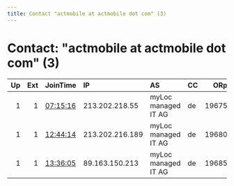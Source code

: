 ```yaml
---
title: Contact "actmobile at actmobile dot com" (3)
---
```


# Contact: "actmobile at actmobile dot com" (3)

|   Up |   Ext | JoinTime                                                                                            | IP              | AS                  | CC   |   ORp |   Dirp | OS    | Version   | Nickname        |   eFamMembers |
|-----:|------:|:----------------------------------------------------------------------------------------------------|:----------------|:--------------------|:-----|------:|-------:|:------|:----------|:----------------|--------------:|
|    1 |     1 | [07:15:16](https://metrics.torproject.org/rs.html#details/0758D48D7B2CC5FE177AA27E0CA35C212664D6ED) | 213.202.218.55  | myLoc managed IT AG | de   | 19675 |      0 | Linux | 0.4.5.7   | 179DusExitRelay |             1 |
|    1 |     1 | [12:44:14](https://metrics.torproject.org/rs.html#details/793618F94C9CD75F43A9543C21C19F7ADFEC2AB2) | 213.202.216.189 | myLoc managed IT AG | de   | 19680 |      0 | Linux | 0.4.5.7   | 181DusExitRelay |             1 |
|    1 |     1 | [13:36:05](https://metrics.torproject.org/rs.html#details/7CC02BA5BA56038DD312284E9502AC40AF5B2947) | 89.163.150.213  | myLoc managed IT AG | de   | 19685 |      0 | Linux | 0.4.5.7   | 195DusExitRelay |             1 |
